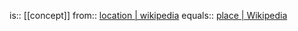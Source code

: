 is:: [[concept]]
from:: [location | wikipedia](https://en.wikipedia.org/wiki/Location)
equals:: [place | Wikipedia](https://en.wikipedia.org/wiki/Place)
